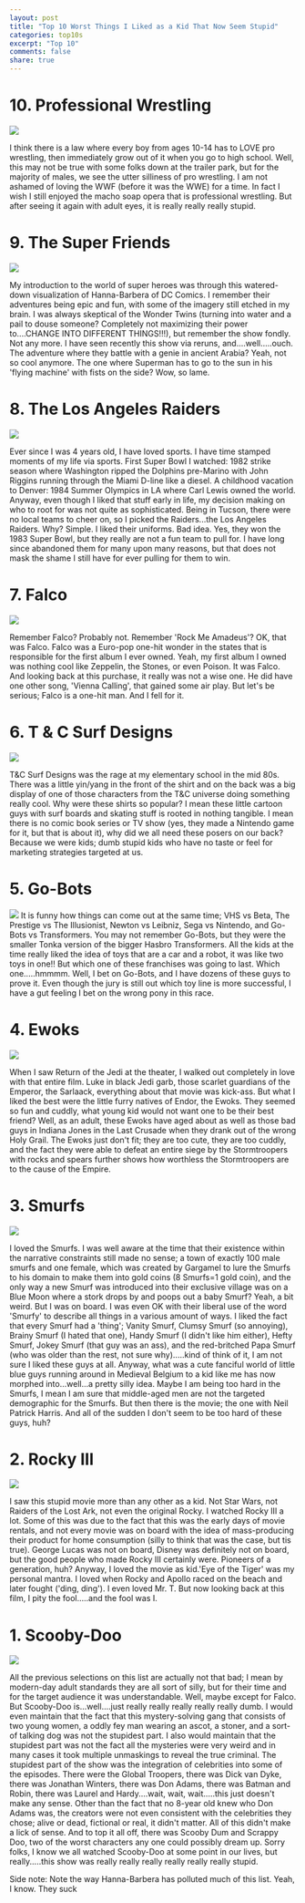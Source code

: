 ```yaml
---
layout: post
title: "Top 10 Worst Things I Liked as a Kid That Now Seem Stupid"
categories: top10s
excerpt: "Top 10"
comments: false
share: true
---
```




# 10. Professional Wrestling

![](https://s-media-cache-ak0.pinimg.com/originals/38/7f/db/387fdb098643840f0e30b25febcc14c5.jpg)


I think there is a law where every boy from ages 10-14 has to LOVE pro wrestling, then immediately grow out of it when you go to high school. Well, this may not be true with some folks down at the trailer park, but for the majority of males, we see the utter silliness of pro wrestling. I am not ashamed of loving the WWF (before it was the WWE) for a time. In fact I wish I still enjoyed the macho soap opera that is professional wrestling. But after seeing it again with adult eyes, it is really really really stupid.

# 9. The Super Friends

![](http://www.comicbookreligion.com/img/s/u/Super_Friends.jpg)


My introduction to the world of super heroes was through this watered-down visualization of Hanna-Barbera of DC Comics. I remember their adventures being epic and fun, with some of the imagery still etched in my brain. I was always skeptical of the Wonder Twins (turning into water and a pail to douse someone? Completely not maximizing their power to....CHANGE INTO DIFFERENT THINGS!!!), but remember the show fondly. Not any more. I have seen recently this show via reruns, and....well.....ouch. The adventure where they battle with a genie in ancient Arabia? Yeah, not so cool anymore. The one where Superman has to go to the sun in his 'flying machine' with fists on the side? Wow, so lame. 



# 8. The Los Angeles Raiders


![](https://s-media-cache-ak0.pinimg.com/originals/80/c9/11/80c91183e32281c366cf33ddfffaa0a2.jpg)


Ever since I was 4 years old, I have loved sports. I have time stamped moments of my life via sports. First Super Bowl I watched: 1982 strike season where Washington ripped the Dolphins pre-Marino with John Riggins running through the Miami D-line like a diesel. A childhood vacation to Denver: 1984 Summer Olympics in LA where Carl Lewis owned the world. Anyway, even though I liked that stuff early in life, my decision making on who to root for was not quite as sophisticated. Being in Tucson, there were no local teams to cheer on, so I picked the Raiders...the Los Angeles Raiders. Why? Simple. I liked their uniforms. Bad idea. Yes, they won the 1983 Super Bowl, but they really are not a fun team to pull for. I have long since abandoned them for many upon many reasons, but that does not mask the shame I still have for ever pulling for them to win.

# 7.  Falco

![](http://cdn-s3.allmusic.com/release-covers/500/0000/115/0000115325.jpg)


Remember Falco? Probably not. Remember 'Rock Me Amadeus'? OK, that was Falco. Falco was a Euro-pop one-hit wonder in the states that is responsible for the first album I ever owned. Yeah, my first album I owned was nothing cool like Zeppelin, the Stones, or even Poison. It was Falco. And looking back at this purchase, it really was not a wise one. He did have one other song, 'Vienna Calling', that gained some air play. But let's be serious; Falco is a one-hit man. And I fell for it.



# 6.  T & C Surf Designs

![](http://blog.hydrotik.com/wp-content/teecee3.jpg)

T&C Surf Designs was the rage at my elementary school in the mid 80s. There was a little yin/yang in the front of the shirt and on the back was a big display of one of those characters from the T&C universe doing something really cool. Why were these shirts so popular? I mean these little cartoon guys with surf boards and skating stuff is rooted in nothing tangible. I mean there is no comic book series or TV show (yes, they made a Nintendo game for it, but that is about it), why did we all need these posers on our back? Because we were kids; dumb stupid kids who have no taste or feel for marketing strategies targeted at us. 


# 5. Go-Bots


![](https://d1466nnw0ex81e.cloudfront.net/n_iv/600/1002971.jpg)
It is funny how things can come out at the same time; VHS vs Beta, The Prestige vs The Illusionist, Newton vs Leibniz, Sega vs Nintendo, and Go-Bots vs Transformers. You may not remember Go-Bots, but they were the smaller Tonka version of the bigger Hasbro Transformers. All the kids at the time really liked the idea of toys that are a car and a robot, it was like two toys in one!! But which one of these franchises was going to last. Which one.....hmmmm. Well, I bet on Go-Bots, and I have dozens of these guys to prove it. Even though the jury is still out which toy line is more successful, I have a gut feeling I bet on the wrong pony in this race. 


# 4. Ewoks

![](http://comiccon.tips/wp-content/uploads/2014/05/Comic-Con-Tips-More-Ewoks.jpg)



When I saw Return of the Jedi at the theater, I walked out completely in love with that entire film. Luke in black Jedi garb, those scarlet guardians of the Emperor, the Sarlaack, everything about that movie was kick-ass. But what I liked the best were the little furry natives of Endor, the Ewoks. They seemed so fun and cuddly, what young kid would not want one to be their best friend? Well, as an adult, these Ewoks have aged about as well as those bad guys in Indiana Jones in the Last Crusade when they drank out of the wrong Holy Grail. The Ewoks just don't fit; they are too cute, they are too cuddly, and the fact they were able to defeat an entire siege by the Stormtroopers with rocks and spears further shows how worthless the Stormtroopers are to the cause of the Empire. 


# 3. Smurfs

![](http://static.srcdn.com/wp-content/uploads/smurfs-lost-village-animated-movie-image-gallery.jpg)


 I loved the Smurfs. I was well aware at the time that their existence within the narrative constraints still made no sense; a town of exactly 100 male smurfs and one female, which was created by Gargamel to lure the Smurfs to his domain to make them into gold coins (8 Smurfs=1 gold coin), and the only way a new Smurf was introduced into their exclusive village was on a Blue Moon where a stork drops by and poops out a baby Smurf? Yeah, a bit weird. But I was on board. I was even OK with their liberal use of the word 'Smurfy' to describe all things in a various amount of ways. I liked the fact that every Smurf had a 'thing'; Vanity Smurf, Clumsy Smurf (so annoying), Brainy Smurf (I hated that one), Handy Smurf (I didn't like him either), Hefty Smurf, Jokey Smurf (that guy was an ass), and the red-britched Papa Smurf (who was older than the rest, not sure why).....kind of think of it, I am not sure I liked these guys at all. Anyway, what was a cute fanciful world of little blue guys running around in Medieval Belgium to a kid like me has now morphed into...well...a pretty silly idea. Maybe I am being too hard in the Smurfs, I mean I am sure that middle-aged men are not the targeted demographic for the Smurfs. But then there is the movie; the one with Neil Patrick Harris. And all of the sudden I don't seem to be too hard of these guys, huh? 






# 2. Rocky III

![](https://upload.wikimedia.org/wikipedia/en/f/f4/Rocky_iii_poster.jpg)

I saw this stupid movie more than any other as a kid. Not Star Wars, not Raiders of the Lost Ark, not even the original Rocky. I watched Rocky III a lot. Some of this was due to the fact that this was the early days of movie rentals, and not every movie was on board with the idea of mass-producing their product for home consumption (silly to think that was the case, but tis true). George Lucas was not on board, Disney was definitely not on board, but the good people who made Rocky III certainly were. Pioneers of a generation, huh? Anyway, I loved the movie as kid.'Eye of the Tiger' was my personal mantra. I loved when Rocky and Apollo raced on the beach and later fought ('ding, ding'). I even loved Mr. T. But now looking back at this film, I pity the fool.....and the fool was I. 


# 1. Scooby-Doo


![](http://static.tvtropes.org/pmwiki/pub/images/new_scoow_doow_7704.png)




All the previous selections on this list are actually not that bad; I mean by modern-day adult standards they are all sort of silly, but for their time and for the target audience it was understandable. Well, maybe except for Falco. But Scooby-Doo is...well....just really really really really really dumb. I would even maintain that the fact that this mystery-solving gang that consists of two young women, a oddly fey man wearing an ascot, a stoner, and a sort-of talking dog was not the stupidest part. I also would maintain that the stupidest part was not the fact all the mysteries were very weird and in many cases it took multiple unmaskings to reveal the true criminal. The stupidest part of the show was the integration of celebrities into some of the episodes. There were the Global Troopers, there was Dick van Dyke, there was Jonathan Winters, there was Don Adams, there was Batman and Robin, there was Laurel and Hardy....wait, wait, wait.....this just doesn't make any sense. Other than the fact that no 8-year old knew who Don Adams was, the creators were not even consistent with the celebrities they chose; alive or dead, fictional or real, it didn't matter. All of this didn't make a lick of sense. And to top it all off, there was Scooby Dum and Scrappy Doo, two of the worst characters any one could possibly dream up. Sorry folks, I know we all watched Scooby-Doo at some point in our lives, but really.....this show was really really really really really really stupid.



Side note: Note the way Hanna-Barbera has polluted much of this list. Yeah, I know. They suck




